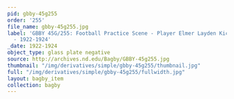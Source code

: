 ```yaml
---
pid: gbby-45g255
order: '255'
file_name: gbby-45g255.jpg
label: 'GBBY 45G/255: Football Practice Scene - Player Elmer Layden Kicking a ball
  - 1922-1924'
_date: 1922-1924
object_type: glass plate negative
source: http://archives.nd.edu/Bagby/GBBY-45g255.jpg
thumbnail: "/img/derivatives/simple/gbby-45g255/thumbnail.jpg"
full: "/img/derivatives/simple/gbby-45g255/fullwidth.jpg"
layout: bagby_item
collection: bagby
---
```

